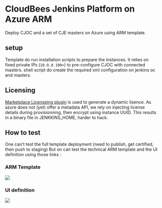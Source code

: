 # CloudBees Jenkins Platform on Azure ARM

Deploy CJOC and a set of CJE masters on Azure using ARM template.

## setup

Template do run installation scripts to prepare the instances.
It relies on fixed private IPs (`10.0.0.100+`) to pre-configure CJOC with connected masters.
shell script do create the required xml configuration on jenkins oc and masters.

## Licensing

[Marketplace Licenseing plugin](https://github.com/cloudbees/marketplace-licensing-plugin) is used
to generate a dynamic lisence. As azure does not (yet) offer a metadata API, we rely on
injecting license details during provisionning, then encrypt using instance UUID. This
results in a binary file in JENKKINS_HOME, harder to hack.

## How to test

One can't test the full template deployment (need to publish, get certified, then push to staging)
But on can test the technical ARM template and the UI definition using those links :

### ARM Template

<a href="https://portal.azure.com/#create/Microsoft.Template/uri/https%3A%2F%2Fraw.githubusercontent.com%2Fcloudbees%2Fazure-arm-template%2Fmaster%2FmainTemplate.json" target="_blank">
    <img src="http://azuredeploy.net/deploybutton.png"/>
</a>

### UI definition

<a href='https://portal.azure.com/#blade/Microsoft_Azure_Compute/CreateMultiVmWizardBlade/internal_bladeCallId/anything/internal_bladeCallerParams/{"initialData":{},"providerConfig":{"createUiDefinition":"https%3A%2F%2Fraw.githubusercontent.com%2Fcloudbees%2Fazure-arm-template%2Fmaster%2FcreateUiDefinition.json"}}' target="_blank">
    <img src="http://azuredeploy.net/deploybutton.png"/>
</a>
